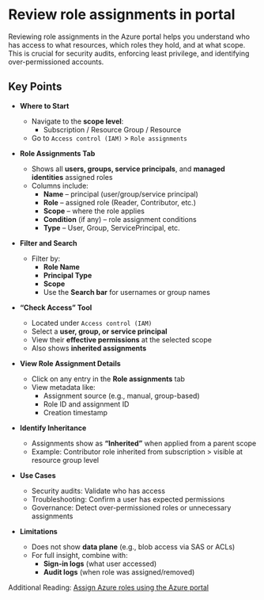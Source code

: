 # Review role assignments in portal

Reviewing role assignments in the Azure portal helps you understand who has access to what resources, which roles they hold, and at what scope. This is crucial for security audits, enforcing least privilege, and identifying over-permissioned accounts.

## Key Points

- **Where to Start**

  - Navigate to the **scope level**:
    - Subscription / Resource Group / Resource
  - Go to `Access control (IAM)` > `Role assignments`
- **Role Assignments Tab**
  - Shows all **users, groups, service principals**, and **managed identities** assigned roles
  - Columns include:
    - **Name** – principal (user/group/service principal)
    - **Role** – assigned role (Reader, Contributor, etc.)
    - **Scope** – where the role applies
    - **Condition** (if any) – role assignment conditions
    - **Type** – User, Group, ServicePrincipal, etc.
- **Filter and Search**
  - Filter by:
    - **Role Name**
    - **Principal Type**
    - **Scope**
    - Use the **Search bar** for usernames or group names
- **“Check Access” Tool**
  - Located under `Access control (IAM)`
  - Select a **user, group, or service principal**
  - View their **effective permissions** at the selected scope
  - Also shows **inherited assignments**
- **View Role Assignment Details**
  - Click on any entry in the **Role assignments** tab
  - View metadata like:
    - Assignment source (e.g., manual, group-based)
    - Role ID and assignment ID
    - Creation timestamp
- **Identify Inheritance**
  - Assignments show as **“Inherited”** when applied from a parent scope
  - Example: Contributor role inherited from subscription > visible at resource group level
- **Use Cases**
  - Security audits: Validate who has access
  - Troubleshooting: Confirm a user has expected permissions
  - Governance: Detect over-permissioned roles or unnecessary assignments
- **Limitations**
  - Does not show **data plane** (e.g., blob access via SAS or ACLs)
  - For full insight, combine with:
    - **Sign-in logs** (what user accessed)
    - **Audit logs** (when role was assigned/removed)

Additional Reading:
[Assign Azure roles using the Azure portal](https://learn.microsoft.com/en-us/azure/role-based-access-control/role-assignments-portal)

